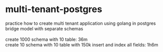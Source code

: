 # multi-tenant-postgres

practice how to create multi tenant application using golang in postgres<br/>
bridge model with separate schemas<br/><br/>
create 1000 schema with 10 table: 36m<br/>
create 10 schema with 10 table with 150k insert and index all fields: 1h6m
